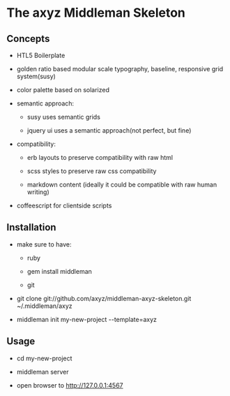 The axyz Middleman Skeleton
===========================

Concepts
--------

- HTL5 Boilerplate

- golden ratio based modular scale typography, baseline, responsive grid system(susy)

- color palette based on solarized

- semantic approach:

    - susy uses semantic grids
    
    - jquery ui uses a semantic approach(not perfect, but fine)

- compatibility:

	- erb layouts to preserve compatibility with raw html
    
	- scss styles to preserve raw css compatibility
    
	- markdown content (ideally it could be compatible with raw human writing)

- coffeescript for clientside scripts


Installation
------------

- make sure to have:

	- ruby
    
	- gem install middleman
    
	- git

- git clone git://github.com/axyz/middleman-axyz-skeleton.git ~/.middleman/axyz

- middleman init my-new-project --template=axyz

Usage
-----

- cd my-new-project

- middleman server

- open browser to http://127.0.0.1:4567
